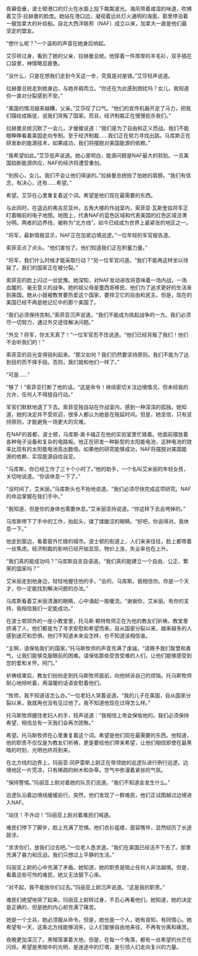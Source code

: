 夜幕低垂，波士顿港口的灯火在水面上投下粼粼波光。海风带着咸湿的味道，吹拂着艾莎·拉赫曼的脸庞。她站在港口边，凝视着远处灯火通明的海面，那里停泊着一艘加拿大的补给船。自北大西洋联邦（NAF）成立以来，加拿大一直是他们最坚定的盟友。

“想什么呢？”一个温和的声音在她身后响起。

艾莎转过身，看到了她的父亲，拉赫曼总统。他穿着一件厚厚的羊毛衫，双手插在口袋里，神情略显疲惫。

“没什么，只是在想我们走到今天这一步，究竟是对是错。”艾莎轻声说道。

拉赫曼总统走到她身边，与她并肩而立。“你还在为此感到困扰吗？女儿，我知道你一直对分裂感到不安。”

“美国的情况越来越糟，父亲。”艾莎叹了口气。“他们的宣传机器开足了马力，把我们描绘成叛徒，说我们背叛了国家。而且，经济制裁正在慢慢扼杀我们。”

拉赫曼总统沉默了一会儿，才缓缓说道：“我们是为了自由和正义而战。我们不能眼睁睁看着美国走向专制。至于经济制裁……我们正在努力寻找出路。马库斯正在研发新的能源技术，如果成功，我们将摆脱对美国能源的依赖。”

“我希望如此。”艾莎低声说道。她心里明白，能源问题是NAF最大的软肋。一旦美国掐断能源供应，NAF的经济将遭受重创。

“别担心，女儿。我们不会让他们得逞的。”拉赫曼总统拍了拍她的肩膀。“我们有信念，有决心，还有……希望。”

希望。艾莎在心里重复着这个词。希望是他们现在最需要的东西。

与此同时，在遥远的弗吉尼亚州，五角大楼的作战室内，索菲亚·瓦斯奎兹将军正盯着眼前的电子地图。地图上，代表NAF的蓝色区域和代表美国的红色区域泾渭分明。两者的边界线，被称为“北方线”，如今已经成为世界上最紧张的地区之一。

“将军，最新情报显示，NAF正在加紧边境巡逻。”一位年轻的军官报告道。

索菲亚点了点头。“他们害怕了。他们知道我们正在积蓄力量。”

“将军，我们什么时候才能采取行动？”另一位军官问道。“我们不能再这样坐以待毙了。我们的国家正在被分裂。”

索菲亚的脸上闪过一丝犹豫。她深知，对NAF发动进攻将意味着一场内战，一场血腥的、毫无意义的战争。她的祖父母是墨西哥移民，他们为了追求更好的生活来到美国。她从小就被教育要热爱这个国家，要捍卫它的自由和民主。但是，现在的美国已经不再是她记忆中的那个美国了。

“我们必须保持克制。”索菲亚沉声说道。“我们不能成为挑起战争的一方。我们必须尽一切努力，通过外交途径解决问题。”

“外交？将军，你太天真了！”一位军官忍不住说道。“他们已经背叛了我们！他们不会听我们的！”

索菲亚的目光变得锐利起来。“那又如何？我们仍然要坚持原则。我们不能为了达到目的而不择手段。否则，我们就和他们一样了。”

“可是……”

“够了！”索菲亚打断了他的话。“这是命令！继续密切关注边境情况，但未经我的允许，任何人不得擅自行动。”

军官们默默地退了下去。索菲亚独自站在作战室内，感到一种深深的孤独。她知道，她的决定并不受欢迎，很多人都认为她是在拖延时间。但是，她坚信，只有坚持原则，才能避免一场更大的灾难。

在NAF的首都，波士顿，马库斯·奥卡福正在他的实验室里忙碌着。他面前摆放着各种电子设备和复杂的电路板。他正在研发一种新型的太阳能电池，这种电池的效率比现有的太阳能电池高出数倍。如果他的研究能够成功，NAF将摆脱对美国能源的依赖，实现能源自给自足。

“马库斯，你已经工作了三十个小时了。”他的助手，一个名叫艾米丽的年轻女孩，关切地说道。“你该休息一下了。”

“没时间了，艾米丽。”马库斯头也不抬地说道。“我们必须尽快完成这项研究。NAF的命运掌握在我们手中。”

“我知道，但是你的身体也需要休息。”艾米丽坚持说道。“你这样下去会垮掉的。”

马库斯停下了手中的工作，抬起头，揉了揉酸涩的眼睛。“好吧，你说得对。我休息一下。”

他走到窗边，看着窗外忙碌的城市。波士顿的街道上，人们来来往往，脸上都带着一丝焦虑。经济制裁的影响已经开始显现，物价上涨，失业率也在上升。

“我们真的能成功吗？”马库斯自言自语道。“我们真的能建立一个自由、公正、繁荣的国家吗？”

艾米丽走到他身边，轻轻地握住他的手。“会的，马库斯。我相信你。你是一个天才，你一定能找到解决问题的办法。”

马库斯看着艾米丽清澈的眼睛，心中涌起一股暖流。“谢谢你，艾米丽。有你的支持，我相信我们一定能成功。”

在波士顿郊外的一座小教堂里，托马斯·赖特牧师正在为他的教友们祈祷。教堂里挤满了人，他们都是为了寻求安慰和希望而来。自从国家分裂以来，越来越多的人感到迷茫和恐惧。他们不知道未来会怎样，也不知道该相信谁。

“主啊，请保佑我们的国家。”托马斯牧师的声音充满了虔诚。“请赐予我们智慧和勇气，让我们能够克服眼前的困难。请保佑那些受苦受难的人们，让他们能够感受到您的爱和关怀。阿门。”

祈祷结束后，教友们纷纷走到托马斯牧师面前，向他倾诉自己的烦恼。托马斯牧师耐心地倾听着，用温暖的话语安慰着他们。

“牧师，我不知道该怎么办。”一位老妇人哭着说道。“我的儿子在美国，自从国家分裂以来，我就再也没有见过他了。我不知道他现在过得怎么样。”

托马斯牧师握住老妇人的手，轻声说道：“我相信上帝会保佑他的。我们必须保持希望，相信总有一天我们会再次团聚。”

希望。托马斯牧师在心里重复着这个词。希望是他们现在最需要的东西。他知道，他的职责不仅仅是为教友们祈祷，更是要给他们带来希望，让他们相信即使在最黑暗的时刻，光明也终将到来。

在北方线的边界上，玛丽亚·冈萨雷斯上尉正在带领她的巡逻队进行例行巡逻。边境地区一片荒凉，只有稀疏的树木和杂草。空气中弥漫着紧张的气氛。

“保持警惕。”玛丽亚上尉对着她的队员们说道。“我们不知道会发生什么。”

巡逻队沿着边境线缓缓前行。突然，他们发现了一群难民，他们正试图越过边境进入NAF。

“站住！不许动！”玛丽亚上尉对着难民们喊道。

难民们停下了脚步，脸上充满了恐惧。他们衣衫褴褛，面容憔悴，显然经历了长途跋涉。

“求求你们，放我们过去吧。”一位老人恳求道。“我们在美国已经活不下去了。那里充满了暴力和压迫。我们只想过上平静的生活。”

玛丽亚上尉的心中充满了矛盾。她知道，她的职责是阻止任何人非法越境。但是，看着这些可怜的难民，她又无法狠下心来。

“对不起，我不能放你们过去。”玛丽亚上尉沉声说道。“这是我的职责。”

难民们绝望地哭了起来。玛丽亚上尉转过身，不忍心再看他们。她知道，她的决定是正确的，但是她的内心却充满了痛苦。

她是一个士兵，她必须服从命令。但是，她也是一个人，她有良知，有同情心。她希望有一天，这条北方线能够消失，让人们能够自由地来往，不再有分离和痛苦。

夜晚更加深沉了。黑暗笼罩着大地，但是，在每一个角落，都有一丝希望的光芒在闪烁。希望是黑暗中的光明，是迷途中的灯塔，是引领人们走向复兴的力量。